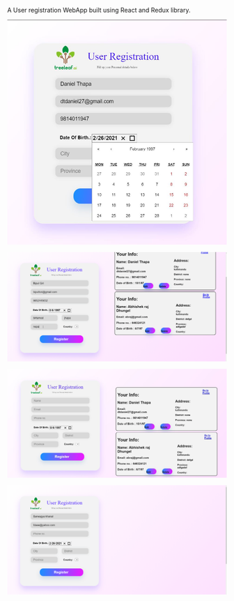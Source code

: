 A User registration WebApp built using React and Redux library.


![registration box](https://github.com/Danielthapa/TreeLeaf-Form-Task/blob/master/registrationBox.JPG?raw=true)

![CRUD OEPRATIONS](https://github.com/Danielthapa/TreeLeaf-Form-Task/blob/master/infoCrud.gif?raw=true)

![infoList](https://github.com/Danielthapa/TreeLeaf-Form-Task/blob/master/InfoList.JPG?raw=true)

![Profile.gif](https://github.com/Danielthapa/TreeLeaf-Form-Task/blob/master/profile.gif?raw=true)


